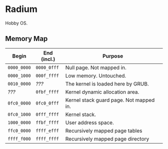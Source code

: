 # Radium

Hobby OS.

## Memory Map

| Begin       | End (incl.) | Purpose
| ----------- | ----------- | -------
| `0000_0000` | `0000_0fff` | Null page. Not mapped in.
| `0000_1000` | `000f_ffff` | Low memory. Untouched.
| `0010_0000` | *???*       | The kernel is loaded here by GRUB.
| *???*       | `0fbf_ffff` | Kernel dynamic allocation area.
| `0fc0_0000` | `0fc0_0fff` | Kernel stack guard page. Not mapped in.
| `0fc0_1000` | `0fff_ffff` | Kernel stack.
| `1000_0000` | `ffbf_ffff` | User address space.
| `ffc0_0000` | `ffff_efff` | Recursively mapped page tables
| `ffff_f000` | `ffff_ffff` | Recursively mapped page directory
